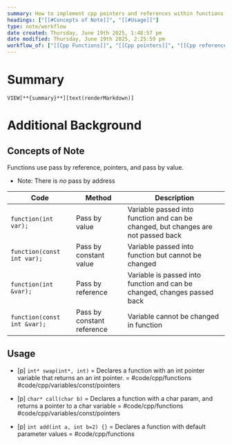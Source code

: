 ```yaml
---
summary: How to implement cpp pointers and references within functions
headings: ["[[#Concepts of Note]]", "[[#Usage]]"]
type: note/workflow
date created: Thursday, June 19th 2025, 1:48:57 pm
date modified: Thursday, June 19th 2025, 2:25:59 pm
workflow_of: ["[[Cpp Functions]]", "[[Cpp pointers]]", "[[Cpp references]]"]
---
```


# Summary
`VIEW[**{summary}**][text(renderMarkdown)]`

# Additional Background
## Concepts of Note
Functions use pass by reference, pointers, and pass by value. 
- Note: There is *no* pass by address

| Code                        | Method                     | Description                                                                       |
| --------------------------- | -------------------------- | --------------------------------------------------------------------------------- |
| `function(int var);`        | Pass by value              | Variable passed into function and can be changed, but changes are not passed back |
| `function(const int var);`  | Pass by constant value     | Variable passed into function but cannot be changed                               |
| `function(int &var);`       | Pass by reference          | Variable is passed into function and can be changed, changes passed back          |
| `function(const int &var);` | Pass by constant reference | Variable cannot be changed in function                                            |

## Usage
- [p] `int* swap(int*, int)` = Declares a function with an int pointer variable that returns an an int pointer. = #code/cpp/functions #code/cpp/variables/const/pointers 
<!--ID: 1751434091661-->

- [p] `char* call(char b)` = Declares a function with a char param, and returns a pointer to a char variable = #code/cpp/functions #code/cpp/variables/const/pointers 
<!--ID: 1751434091665-->

- [p] `int add(int a, int b=2) {}` = Declares a function with default parameter values = #code/cpp/functions 
<!--ID: 1751434091669-->
